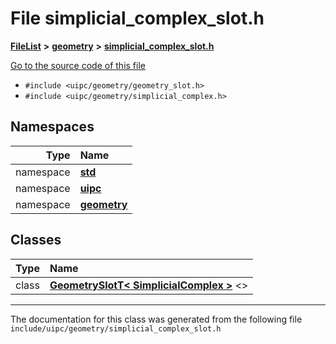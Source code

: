 

# File simplicial\_complex\_slot.h



[**FileList**](files.md) **>** [**geometry**](dir_04894967a28d068f10a69f6e8a07a2cb.md) **>** [**simplicial\_complex\_slot.h**](simplicial__complex__slot_8h.md)

[Go to the source code of this file](simplicial__complex__slot_8h_source.md)



* `#include <uipc/geometry/geometry_slot.h>`
* `#include <uipc/geometry/simplicial_complex.h>`













## Namespaces

| Type | Name |
| ---: | :--- |
| namespace | [**std**](namespacestd.md) <br> |
| namespace | [**uipc**](namespaceuipc.md) <br> |
| namespace | [**geometry**](namespaceuipc_1_1geometry.md) <br> |


## Classes

| Type | Name |
| ---: | :--- |
| class | [**GeometrySlotT&lt; SimplicialComplex &gt;**](classuipc_1_1geometry_1_1_geometry_slot_t_3_01_simplicial_complex_01_4.md) &lt;&gt;<br> |



















































------------------------------
The documentation for this class was generated from the following file `include/uipc/geometry/simplicial_complex_slot.h`

